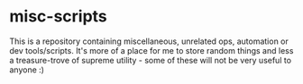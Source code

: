 misc-scripts
============

This is a repository containing miscellaneous, unrelated ops, automation or dev tools/scripts.
It's more of a place for me to store random things and less a treasure-trove
of supreme utility - some of these will not be very useful to anyone :)
